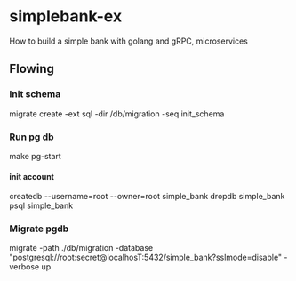 # simplebank-ex

How to build a simple bank with golang and gRPC, microservices

## Flowing

### Init schema

migrate create -ext sql -dir /db/migration -seq init_schema

### Run pg db

make pg-start

#### init account

createdb --username=root --owner=root simple_bank
dropdb simple_bank
psql simple_bank

### Migrate pgdb

migrate -path ./db/migration -database "postgresql://root:secret@localhosT:5432/simple_bank?sslmode=disable" -verbose up
